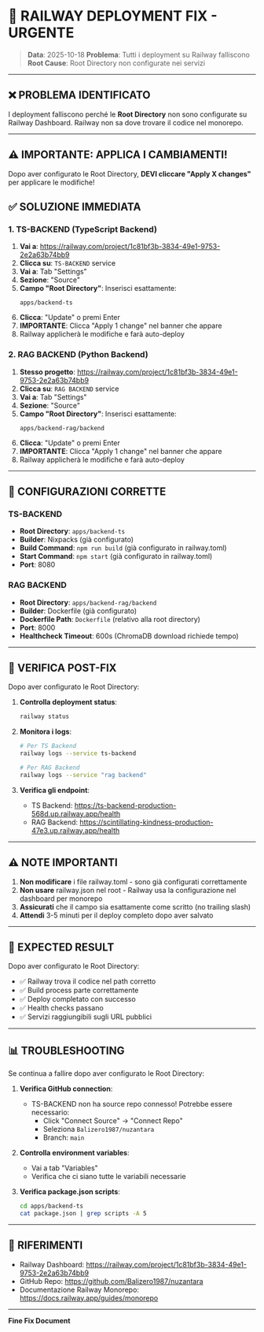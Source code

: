 # 🚨 RAILWAY DEPLOYMENT FIX - URGENTE

> **Data**: 2025-10-18
> **Problema**: Tutti i deployment su Railway falliscono
> **Root Cause**: Root Directory non configurate nei servizi

---

## ❌ PROBLEMA IDENTIFICATO

I deployment falliscono perché le **Root Directory** non sono configurate su Railway Dashboard. Railway non sa dove trovare il codice nel monorepo.

---

## ⚠️ IMPORTANTE: APPLICA I CAMBIAMENTI!

Dopo aver configurato le Root Directory, **DEVI cliccare "Apply X changes"** per applicare le modifiche!

## ✅ SOLUZIONE IMMEDIATA

### 1. TS-BACKEND (TypeScript Backend)

1. **Vai a**: https://railway.com/project/1c81bf3b-3834-49e1-9753-2e2a63b74bb9
2. **Clicca su**: `TS-BACKEND` service
3. **Vai a**: Tab "Settings"
4. **Sezione**: "Source"
5. **Campo "Root Directory"**: Inserisci esattamente:
   ```
   apps/backend-ts
   ```
6. **Clicca**: "Update" o premi Enter
7. **IMPORTANTE**: Clicca "Apply 1 change" nel banner che appare
8. Railway applicherà le modifiche e farà auto-deploy

### 2. RAG BACKEND (Python Backend)

1. **Stesso progetto**: https://railway.com/project/1c81bf3b-3834-49e1-9753-2e2a63b74bb9
2. **Clicca su**: `RAG BACKEND` service
3. **Vai a**: Tab "Settings"
4. **Sezione**: "Source"
5. **Campo "Root Directory"**: Inserisci esattamente:
   ```
   apps/backend-rag/backend
   ```
6. **Clicca**: "Update" o premi Enter
7. **IMPORTANTE**: Clicca "Apply 1 change" nel banner che appare
8. Railway applicherà le modifiche e farà auto-deploy

---

## 📝 CONFIGURAZIONI CORRETTE

### TS-BACKEND
- **Root Directory**: `apps/backend-ts`
- **Builder**: Nixpacks (già configurato)
- **Build Command**: `npm run build` (già configurato in railway.toml)
- **Start Command**: `npm start` (già configurato in railway.toml)
- **Port**: 8080

### RAG BACKEND
- **Root Directory**: `apps/backend-rag/backend`
- **Builder**: Dockerfile (già configurato)
- **Dockerfile Path**: `Dockerfile` (relativo alla root directory)
- **Port**: 8000
- **Healthcheck Timeout**: 600s (ChromaDB download richiede tempo)

---

## 🔧 VERIFICA POST-FIX

Dopo aver configurato le Root Directory:

1. **Controlla deployment status**:
   ```bash
   railway status
   ```

2. **Monitora i logs**:
   ```bash
   # Per TS Backend
   railway logs --service ts-backend

   # Per RAG Backend
   railway logs --service "rag backend"
   ```

3. **Verifica gli endpoint**:
   - TS Backend: https://ts-backend-production-568d.up.railway.app/health
   - RAG Backend: https://scintillating-kindness-production-47e3.up.railway.app/health

---

## ⚠️ NOTE IMPORTANTI

1. **Non modificare** i file railway.toml - sono già configurati correttamente
2. **Non usare** railway.json nel root - Railway usa la configurazione nel dashboard per monorepo
3. **Assicurati** che il campo sia esattamente come scritto (no trailing slash)
4. **Attendi** 3-5 minuti per il deploy completo dopo aver salvato

---

## 🎯 EXPECTED RESULT

Dopo aver configurato le Root Directory:
- ✅ Railway trova il codice nel path corretto
- ✅ Build process parte correttamente
- ✅ Deploy completato con successo
- ✅ Health checks passano
- ✅ Servizi raggiungibili sugli URL pubblici

---

## 📊 TROUBLESHOOTING

Se continua a fallire dopo aver configurato le Root Directory:

1. **Verifica GitHub connection**:
   - TS-BACKEND non ha source repo connesso! Potrebbe essere necessario:
     - Click "Connect Source" → "Connect Repo"
     - Seleziona `Balizero1987/nuzantara`
     - Branch: `main`

2. **Controlla environment variables**:
   - Vai a tab "Variables"
   - Verifica che ci siano tutte le variabili necessarie

3. **Verifica package.json scripts**:
   ```bash
   cd apps/backend-ts
   cat package.json | grep scripts -A 5
   ```

---

## 🔗 RIFERIMENTI

- Railway Dashboard: https://railway.com/project/1c81bf3b-3834-49e1-9753-2e2a63b74bb9
- GitHub Repo: https://github.com/Balizero1987/nuzantara
- Documentazione Railway Monorepo: https://docs.railway.app/guides/monorepo

---

**Fine Fix Document**